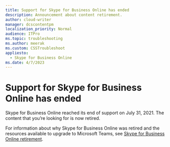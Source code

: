 ```yaml
---
title: Support for Skype for Business Online has ended
description: Announcement about content retirement.
author: cloud-writer
manager: dcscontentpm
localization_priority: Normal
audience: ITPro
ms.topic: troubleshooting
ms.author: meerak
ms.custom: CSSTroubleshoot
appliesto: 
  - Skype for Business Online
ms.date: 4/7/2023
---
```


# Support for Skype for Business Online has ended

Skype for Business Online reached its end of support on July 31, 2021. The content that you’re looking for is now retired.

For information about why Skype for Business Online was retired and the resources available to upgrade to Microsoft Teams, see [Skype for Business Online retirement](/microsoftteams/skype-for-business-online-retirement).

